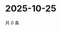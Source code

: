 # 2025-10-25

共 0 条

<!-- BEGIN ZHIHUVIDEO -->
<!-- 最后更新时间 Sat Oct 25 2025 06:10:47 GMT+0800 (China Standard Time) -->

<!-- END ZHIHUVIDEO -->
